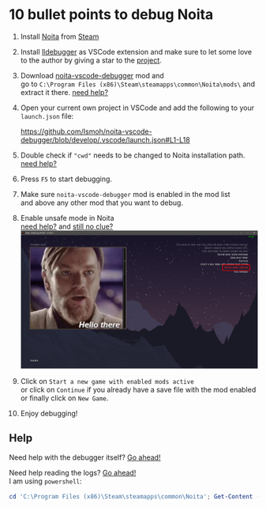 # 10 bullet points to debug Noita

1. Install [Noita](https://noitagame.com/) from [Steam](https://store.steampowered.com/app/881100/Noita/)
2. Install [lldebugger](https://marketplace.visualstudio.com/items?itemName=tomblind.local-lua-debugger-vscode) as VSCode extension and make sure to let some love to the author by giving a star to the [project](https://github.com/tomblind/local-lua-debugger-vscode).
3. Download [noita-vscode-debugger](https://github.com/Ismoh/noita-vscode-debugger/releases) mod and\
    go to `C:\Program Files (x86)\Steam\steamapps\common\Noita\mods\` and extract it there. [need help?](https://noita.wiki.gg/wiki/How_to_install_mods#Manual)
4. Open your current own project in VSCode and add the following to your `launch.json` file:

    <https://github.com/Ismoh/noita-vscode-debugger/blob/develop/.vscode/launch.json#L1-L18>

5. Double check if `"cwd"` needs to be changed to Noita installation path. [need help?](https://help.steampowered.com/en/faqs/view/4BD4-4528-6B2E-8327#:~:text=Navigate%20to%20your%20Steam%20client,installations%20can%20be%20installed%20there.)
6. Press `F5` to start debugging.
7. Make sure `noita-vscode-debugger` mod is enabled in the mod list\
    and above any other mod that you want to debug.
8. Enable unsafe mode in Noita\
    [need help?](https://noita.wiki.gg/wiki/How_to_install_mods#Enabling) and [still no clue?](https://noita.wiki.gg/wiki/Modding:_Lua_API#Lua_Tables)
    ![unsafe-mode-enabled-screenshot](res/unsafe-mode-enabled.png)
9. Click on `Start a new game with enabled mods active`\
    or click on `Continue` if you already have a save file with the mod enabled\
    or finally click on `New Game`.
10. Enjoy debugging!

## Help

Need help with the debugger itself? [Go ahead!](https://github.com/tomblind/local-lua-debugger-vscode)

Need help reading the logs? [Go ahead!](https://steamcommunity.com/workshop/filedetails/?id=2124936579)\
I am using `powershell`:

```powershell
cd 'C:\Program Files (x86)\Steam\steamapps\common\Noita'; Get-Content -Path "logger.txt" -Wait
```

